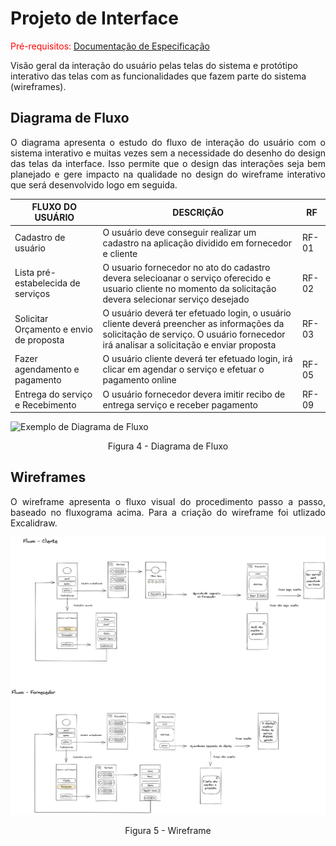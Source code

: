 # Projeto de Interface

<span style="color:red">Pré-requisitos: <a href="Especificação do Projeto.md"> Documentação de Especificação</a></span>

Visão geral da interação do usuário pelas telas do sistema e protótipo interativo das telas com as funcionalidades que fazem parte do sistema (wireframes).

## Diagrama de Fluxo

<p align="justify">O diagrama apresenta o estudo do fluxo de interação do usuário com o sistema interativo e  muitas vezes sem a necessidade do desenho do design das telas da interface. Isso permite que o design das interações seja bem planejado e gere impacto na qualidade no design do wireframe interativo que será desenvolvido logo em seguida.</p>

|FLUXO DO USUÁRIO| DESCRIÇÃO | RF |
|--|-------------------------------------------------------|----------------------|
|Cadastro de usuário | O usuário deve conseguir realizar um cadastro na aplicação dividido em fornecedor e cliente| RF-01 |
|Lista pré-estabelecida de serviços| O usuario fornecedor no ato do cadastro devera selecioanar o serviço oferecido e usuario cliente no momento da solicitação devera selecionar serviço desejado| RF-02 |
|Solicitar Orçamento e envio de proposta|O usuário deverá ter efetuado login, o usuário cliente deverá preencher as informações da solicitação de serviço. O usuário fornecedor irá analisar a solicitação e enviar proposta| RF-03 || RF-04| |
|Fazer agendamento e pagamento|O usuário cliente deverá ter efetuado login, irá clicar em agendar o serviço e efetuar o pagamento online| RF-05 || RF-06 | |
|Entrega do serviço e Recebimento|O usuário fornecedor devera imitir recibo de entrega serviço e receber pagamento| RF-09 ||

![Exemplo de Diagrama de Fluxo](https://github.com/ICEI-PUC-Minas-PMV-ADS/pmv-ads-2022-1-e2-proj-int-t4-sistema-de-contratacao-de-servicos/blob/main/docs/img/Diagrama%20de%20Fluxo%20de%20Usu%C3%A1rio.jpeg)
<p align="center">Figura 4  - Diagrama de Fluxo</p>

## Wireframes

<p align="justify">O wireframe apresenta o fluxo visual do procedimento passo a passo, baseado no fluxograma acima. Para a criação do wireframe foi utlizado Excalidraw.</p>

![Wireframe](https://github.com/ICEI-PUC-Minas-PMV-ADS/pmv-ads-2022-1-e2-proj-int-t4-sistema-de-contratacao-de-servicos/blob/main/docs/img/Wireframe.png)
<p align="center">Figura 5 - Wireframe </p>



